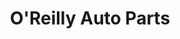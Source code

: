 ---
title: "O'Reilly Auto Parts"
url: /raleigh/oreilly-auto-parts-chapel-hill-road/
shop: Autoteile
---